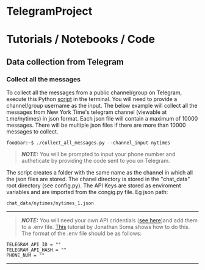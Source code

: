 # TelegramProject

# Tutorials / Notebooks / Code

## Data collection from Telegram 

### Collect all the messages 
To collect all the messages from a public channel/group on Telegram, execute this Python [script](https://github.com/IshitaGopal/TelegramProject/blob/code_for_data_collection/code/collect_all_messages.py) in the terminal. You will need to provide a channel/group username as the input. The below example will collect all the messages from New York Time's telegram channel (viewable at t.me/nytimes) in json format. Each json file will contain a maximum of 10000 messages. There will be multiple json files if there are more than 10000 messages to collect.
     
```console
foo@bar:~$ ./collect_all_messages.py --channel_input nytimes
```
> **_NOTE:_** You will be prompted to input your phone number and autheticate by providing the code sent to you on Telegram. 

The script creates a folder with the same name as the channel in which all the json files are stored. The chanel directory is stored in the "chat_data" root directory (see config.py). The API Keys are stored as enviroment variables and are imported from the congig.py file. Eg json path:
 
 ```
chat_data/nytimes/nytimes_1.json
```

---
> **_NOTE:_** You will need your own API cridentials ([see here](https://docs.telethon.dev/en/stable/basic/signing-in.html))and add them to a .env file.  [This](https://www.youtube.com/watch?v=YdgIWTYQ69A) tutorial by Jonathan Soma shows how to do this. The format of the .env file should be as follows:

```
TELEGRAM_API_ID = ""
TELEGRAM_API_HASH = ""
PHONE_NUM = ""

```
---



 

